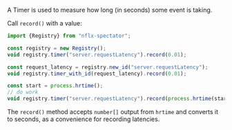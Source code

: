 A Timer is used to measure how long (in seconds) some event is taking.

Call `record()` with a value:

```javascript
import {Registry} from "nflx-spectator";

const registry = new Registry();
void registry.timer("server.requestLatency").record(0.01);

const request_latency = registry.new_id("server.requestLatency");
void registry.timer_with_id(request_latency).record(0.01);

const start = process.hrtime();
// do work
void registry.timer("server.requestLatency").record(process.hrtime(start));
```

The `record()` method accepts `number[]` output from `hrtime` and converts it to seconds, as a
convenience for recording latencies.
